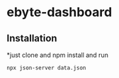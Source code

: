 # ebyte-dashboard

## Installation

\*just clone and npm install and run

`npx json-server data.json`
